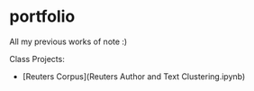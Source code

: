 # portfolio
All my previous works of note :)

Class Projects: 
- [Reuters Corpus](Reuters Author and Text Clustering.ipynb) 
